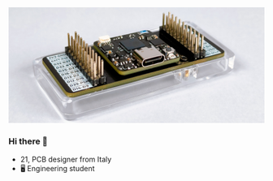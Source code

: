 ![alt text](https://raw.githubusercontent.com/salvatoreraccardi/salvatoreraccardi/main/1.png)
### Hi there 👋

- 21, PCB designer from Italy
- 🖥️ Engineering student


<!--
**salvatoreraccardi/salvatoreraccardi** is a ✨ _special_ ✨ repository because its `README.md` (this file) appears on your GitHub profile.

Here are some ideas to get you started:

- 🔭 I’m currently working on ...
- 🌱 I’m currently learning ...
- 👯 I’m looking to collaborate on ...
- 🤔 I’m looking for help with ...
- 💬 Ask me about ...
- 📫 How to reach me: ...
- 😄 Pronouns: ...
- ⚡ Fun fact: ...
-->
